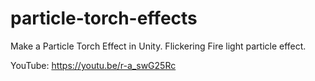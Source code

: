 # particle-torch-effects
Make a Particle Torch Effect in Unity. Flickering Fire light particle effect. 

YouTube:   https://youtu.be/r-a_swG25Rc
